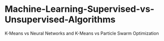 # Machine-Learning-Supervised-vs-Unsupervised-Algorithms
K-Means vs Neural Networks and K-Means vs Particle Swarm Optimization
